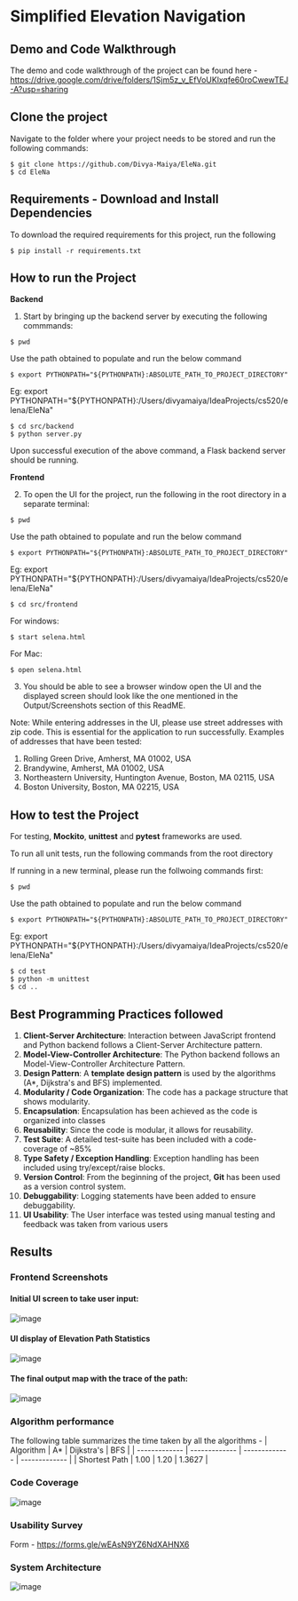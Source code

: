 # Simplified Elevation Navigation

## Demo and Code Walkthrough
The demo and code walkthrough of the project can be found here - https://drive.google.com/drive/folders/1Sjm5z_v_EfVoUKlxqfe60roCwewTEJ-A?usp=sharing

## Clone the project
Navigate to the folder where your project needs to be stored and run the following commands:

```
$ git clone https://github.com/Divya-Maiya/EleNa.git
$ cd EleNa
```

## Requirements - Download and Install Dependencies 
To download the required requirements for this project, run the following
```
$ pip install -r requirements.txt
```

## How to run the Project
**Backend**
1. Start by bringing up the backend server by executing the following commmands: 

```
$ pwd
```
Use the path obtained to populate and run the below command
```
$ export PYTHONPATH="${PYTHONPATH}:ABSOLUTE_PATH_TO_PROJECT_DIRECTORY"
```

Eg: export PYTHONPATH="${PYTHONPATH}:/Users/divyamaiya/IdeaProjects/cs520/elena/EleNa"

```
$ cd src/backend
$ python server.py
```
Upon successful execution of the above command, a Flask backend server should be running.

**Frontend**

2. To open the UI for the project, run the following in the root directory in a separate terminal: 

```
$ pwd
```
Use the path obtained to populate and run the below command
```
$ export PYTHONPATH="${PYTHONPATH}:ABSOLUTE_PATH_TO_PROJECT_DIRECTORY"
```

Eg: export PYTHONPATH="${PYTHONPATH}:/Users/divyamaiya/IdeaProjects/cs520/elena/EleNa"
```
$ cd src/frontend
```
For windows:
```
$ start selena.html
```

For Mac:
```
$ open selena.html
```

3. You should be able to see a browser window open the UI and the displayed screen should look like the one mentioned in the Output/Screenshots section of this ReadME. 

Note: While entering addresses in the UI, please use street addresses with zip code. This is essential for the application to run successfully. 
Examples of addresses that have been tested: 
1. Rolling Green Drive, Amherst, MA 01002, USA
2. Brandywine, Amherst, MA 01002, USA
3. Northeastern University, Huntington Avenue, Boston, MA 02115, USA
4. Boston University, Boston, MA 02215, USA

## How to test the Project
For testing, **Mockito**, **unittest** and **pytest** frameworks are used.

To run all unit tests, run the following commands from the root directory

If running in a new terminal, please run the follwoing commands first:
```
$ pwd
```
Use the path obtained to populate and run the below command
```
$ export PYTHONPATH="${PYTHONPATH}:ABSOLUTE_PATH_TO_PROJECT_DIRECTORY"
```

Eg: export PYTHONPATH="${PYTHONPATH}:/Users/divyamaiya/IdeaProjects/cs520/elena/EleNa"


```
$ cd test
$ python -m unittest
$ cd ..
```

## Best Programming Practices followed 
1. **Client-Server Architecture**: Interaction between JavaScript frontend and Python backend follows a Client-Server Architecture pattern.
2. **Model-View-Controller Architecture**: The Python backend follows an Model-View-Controller Architecture Pattern.
3. **Design Pattern**: A **template design pattern** is used by the algorithms (A*, Dijkstra's and BFS) implemented.
4. **Modularity / Code Organization**: The code has a package structure that shows modularity.
5. **Encapsulation**: Encapsulation has been achieved as the code is organized into classes
6. **Reusability**: Since the code is modular, it allows for reusability. 
7. **Test Suite**: A detailed test-suite has been included with a code-coverage of ~85%
8. **Type Safety / Exception Handling**: Exception handling has been included using try/except/raise blocks. 
9. **Version Control**: From the beginning of the project, **Git** has been used as a version control system.
10. **Debuggability**: Logging statements have been added to ensure debuggability.
11. **UI Usability**: The User interface was tested using manual testing and feedback was taken from various users


## Results  

### Frontend Screenshots
#### Initial UI screen to take user input: 
![image](https://user-images.githubusercontent.com/91640174/144970011-59f6c8d2-98e4-463f-886f-13b7dc54234e.png)


#### UI display of Elevation Path Statistics
![image](https://user-images.githubusercontent.com/91640174/144970028-6a8edc32-fdf0-41e0-9203-1f6d6c9286d3.png)


#### The final output map with the trace of the path: 
![image](https://user-images.githubusercontent.com/91640174/144970048-152b0d3a-8ab0-4790-9a2d-d1f611fa7da6.png)


### Algorithm performance 
The following table summarizes the time taken by all the algorithms - 
| Algorithm     | A*    | Dijkstra's    |     BFS       |
| ------------- | ------------- | ------------- | ------------- |
| Shortest Path  | 1.00  | 1.20  | 1.3627  |


### Code Coverage 

![image](https://user-images.githubusercontent.com/91640174/144973057-a9dabe8a-b697-4c5a-8731-10d8e36f6c60.png)


### Usability Survey
Form - https://forms.gle/wEAsN9YZ6NdXAHNX6

### System Architecture 
![image](https://user-images.githubusercontent.com/91640174/145915132-52f8aa36-34dd-4ad1-b56e-eb6360a02ead.png)



